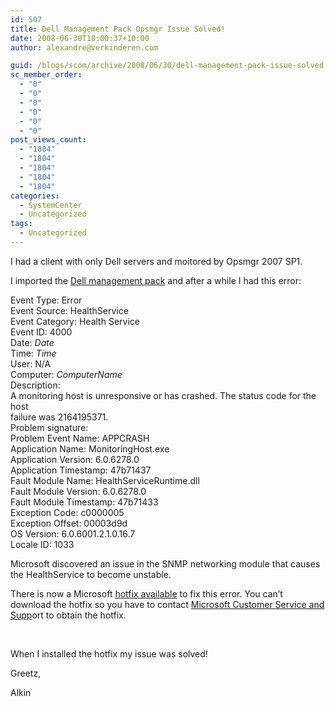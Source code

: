 ```yaml
---
id: 507
title: Dell Management Pack Opsmgr Issue Solved!
date: 2008-06-30T18:00:37+10:00
author: alexandre@verkinderen.com

guid: /blogs/scom/archive/2008/06/30/dell-management-pack-issue-solved.aspx
sc_member_order:
  - "0"
  - "0"
  - "0"
  - "0"
  - "0"
  - "0"
post_views_count:
  - "1804"
  - "1804"
  - "1804"
  - "1804"
  - "1804"
categories:
  - SystemCenter
  - Uncategorized
tags:
  - Uncategorized
---
```

I had a client with only Dell servers and moitored by Opsmgr 2007 SP1.

I imported the <a href="http://support.us.dell.com/support/downloads/download.aspx?fileid=229201" target="_blank">Dell management pack</a> and after a while I had this error:

Event Type: Error  
Event Source: HealthService  
Event Category: Health Service  
Event ID: 4000  
Date: <var>Date</var>  
Time: <var>Time</var>  
User: N/A  
Computer: <var>ComputerName</var>  
Description:  
A monitoring host is unresponsive or has crashed. The status code for the host  
failure was 2164195371.  
Problem signature:  
Problem Event Name: APPCRASH  
Application Name: MonitoringHost.exe  
Application Version: 6.0.6278.0  
Application Timestamp: 47b71437  
Fault Module Name: HealthServiceRuntime.dll  
Fault Module Version: 6.0.6278.0  
Fault Module Timestamp: 47b71433  
Exception Code: c0000005  
Exception Offset: 00003d9d  
OS Version: 6.0.6001.2.1.0.16.7  
Locale ID: 1033

Microsoft discovered an issue in the SNMP networking module that causes the HealthService to become unstable.

There is now a Microsoft [hotfix available](http://support.microsoft.com/?kbid=951526) to fix this error. You can&#8217;t download the hotfix so you have to contact <a href="http://support.microsoft.com/contactus/?ws=support" target="_blank">Microsoft Customer Service and Supp</a>ort to obtain the hotfix.

&nbsp;

When I installed the hotfix my issue was solved!

Greetz,

Alkin
